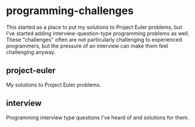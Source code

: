# programming-challenges
This started as a place to put my solutions to Project Euler problems, but I've started adding interview-question-type programming problems as well. These "challenges" often are not particularly challenging to experienced programmers, but the pressure of an interview can make them feel challenging anyway.

## project-euler
My solutions to Project Euler problems.

## interview
Programming interview type questions I've heard of and solutions for them.
